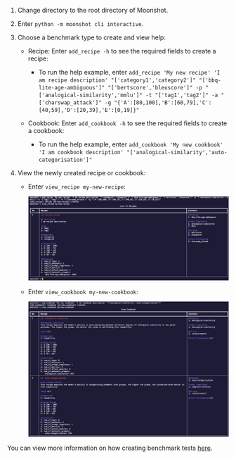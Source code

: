 1. Change directory to the root directory of Moonshot.

2. Enter `python -m moonshot cli interactive`.

3. Choose a benchmark type to create and view help:
    - Recipe: 
    Enter `add_recipe -h` to see the required fields to create a recipe: 
        - To run the help example, enter
        `add_recipe 'My new recipe' 'I am recipe description' "['category1','category2']" "['bbq-lite-age-ambiguous']" "['bertscore','bleuscore']" -p "['analogical-similarity','mmlu']" -t "['tag1','tag2']" -a "['charswap_attack']" -g "{'A':[80,100],'B':[60,79],'C':[40,59],'D':[20,39],'E':[0,19]}"`

    - Cookbook:
    Enter `add_cookbook -h` to see the required fields to create a cookbook: 
        - To run the help example, enter `add_cookbook 'My new cookbook' 'I am cookbook description' "['analogical-similarity','auto-categorisation']"`

4. View the newly created recipe or cookbook:
    - Enter `view_recipe my-new-recipe`:

        ![new recipe](images/new_recipe.png)

    - Enter `view_cookbook my-new-cookbook`:

        ![new cookbook](images/new_cookbook.png)

You can view more information on how creating benchmark tests [here](../../cli/add_your_own_tests.md).